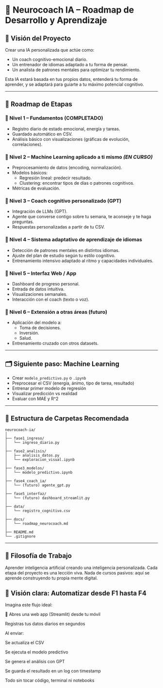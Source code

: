 # 🧠 Neurocoach IA – Roadmap de Desarrollo y Aprendizaje

## 🎯 Visión del Proyecto
Crear una IA personalizada que actúe como:
- Un coach cognitivo-emocional diario.
- Un entrenador de idiomas adaptado a tu forma de pensar.
- Un analista de patrones mentales para optimizar tu rendimiento.

Esta IA estará basada en tus propios datos, entenderá tu forma de aprender, y se adaptará para guiarte a tu máximo potencial cognitivo.

---

## 🚀 Roadmap de Etapas

### 🔹 Nivel 1 – Fundamentos (COMPLETADO)
- Registro diario de estado emocional, energía y tareas.
- Guardado automático en CSV.
- Análisis básico con visualizaciones (gráficas de evolución, correlaciones).

### 🔹 Nivel 2 – Machine Learning aplicado a ti mismo *(EN CURSO)*
- Preprocesamiento de datos (encoding, normalización).
- Modelos básicos:
  - Regresión lineal: predecir resultado.
  - Clustering: encontrar tipos de días o patrones cognitivos.
- Métricas de evaluación.

### 🔹 Nivel 3 – Coach cognitivo personalizado (GPT)
- Integración de LLMs (GPT).
- Agente que converse contigo sobre tu semana, te aconseje y te haga preguntas.
- Respuestas personalizadas a partir de tu CSV.

### 🔹 Nivel 4 – Sistema adaptativo de aprendizaje de idiomas
- Detección de patrones mentales en distintos idiomas.
- Ajuste del plan de estudio según tu estilo cognitivo.
- Entrenamiento intensivo adaptado al ritmo y capacidades individuales.

### 🔹 Nivel 5 – Interfaz Web / App
- Dashboard de progreso personal.
- Entrada de datos intuitiva.
- Visualizaciones semanales.
- Interacción con el coach (texto o voz).

### 🔹 Nivel 6 – Extensión a otras áreas (futuro)
- Aplicación del modelo a:
  - Toma de decisiones.
  - Inversión.
  - Salud.
- Entrenamiento cruzado con otros datasets.

---

## 🗂️ Siguiente paso: Machine Learning
- Crear `modelo_predictivo.py` o `.ipynb`
- Preprocesar el CSV (energía, ánimo, tipo de tarea, resultado)
- Entrenar primer modelo de regresión
- Visualizar predicción vs realidad
- Evaluar con MAE y R^2

---

## 📁 Estructura de Carpetas Recomendada

```
neurocoach-ia/
│
├── fase1_ingreso/
│   └── ingreso_diario.py
│
├── fase2_analisis/
│   ├── analisis_datos.py
│   └── exploracion_visual.ipynb
│
├── fase3_modelos/
│   └── modelo_predictivo.ipynb
│
├── fase4_coach_ia/
│   └── (futuro) agente_gpt.py
│
├── fase5_interfaz/
│   └── (futuro) dashboard_streamlit.py
│
├── data/
│   └── registro_cognitivo.csv
│
├── docs/
│   └── roadmap_neurocoach.md
│
├── README.md
└── .gitignore
```

---

## 🧠 Filosofía de Trabajo
Aprender inteligencia artificial creando una inteligencia personalizada.
Cada etapa del proyecto es una lección viva.
Nada de cursos pasivos: aquí se aprende construyendo tu propia mente digital.



## 🧠 Visión clara: Automatizar desde F1 hasta F4
Imagina este flujo ideal:

📱 Abres una web app (Streamlit) desde tu móvil

Registras tus datos diarios en segundos

Al enviar:

Se actualiza el CSV

Se ejecuta el modelo predictivo

Se genera el análisis con GPT

Se guarda el resultado en un log con timestamp

Todo sin tocar código, terminal ni notebooks